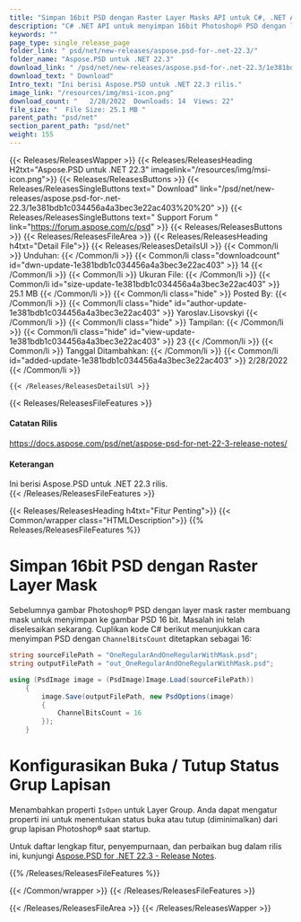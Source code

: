 ```yaml
---
title: "Simpan 16bit PSD dengan Raster Layer Masks API untuk C#, .NET Apps"
description: "C# .NET API untuk menyimpan 16bit Photoshop® PSD dengan layer mask raster, properti `IsOpen` untuk mengatur status buka (diperluas), tutup (diminimalkan) grup lapisan saat startup."
keywords: ""
page_type: single_release_page
folder_link: " psd/net/new-releases/aspose.psd-for-.net-22.3/"
folder_name: "Aspose.PSD untuk .NET 22.3"
download_link: " /psd/net/new-releases/aspose.psd-for-.net-22.3/1e381bdb1c034456a4a3bec3e22ac403"
download_text: " Download"
Intro_text: "Ini berisi Aspose.PSD untuk .NET 22.3 rilis."
image_link: "/resources/img/msi-icon.png"
download_count: "   2/28/2022  Downloads: 14  Views: 22"
file_size: "  File Size: 25.1 MB "
parent_path: "psd/net"
section_parent_path: "psd/net"
weight: 155
---
```


{{< Releases/ReleasesWapper >}}
{{< Releases/ReleasesHeading H2txt="Aspose.PSD untuk .NET 22.3" imagelink="/resources/img/msi-icon.png">}}
{{< Releases/ReleasesButtons >}}
{{< Releases/ReleasesSingleButtons text=" Download" link="/psd/net/new-releases/aspose.psd-for-.net-22.3/1e381bdb1c034456a4a3bec3e22ac403%20%20" >}}
{{< Releases/ReleasesSingleButtons text=" Support Forum " link="https://forum.aspose.com/c/psd" >}}
{{< Releases/ReleasesButtons >}}
{{< Releases/ReleasesFileArea >}}
{{< Releases/ReleasesHeading h4txt="Detail File">}}
{{< Releases/ReleasesDetailsUl >}}
{{< Common/li >}} Unduhan: {{< /Common/li >}}
{{< Common/li class="downloadcount" id="dwn-update-1e381bdb1c034456a4a3bec3e22ac403" >}} 14 {{< /Common/li >}}
{{< Common/li >}} Ukuran File: {{< /Common/li >}}
{{< Common/li id="size-update-1e381bdb1c034456a4a3bec3e22ac403" >}} 25.1 MB {{< /Common/li >}}
{{< Common/li  class="hide" >}} Posted By: {{< /Common/li >}}
{{< Common/li class="hide" id="author-update-1e381bdb1c034456a4a3bec3e22ac403" >}} Yaroslav.Lisovskyi {{< /Common/li >}}
{{< Common/li class="hide" >}} Tampilan: {{< /Common/li >}}
{{< Common/li class="hide" id="view-update-1e381bdb1c034456a4a3bec3e22ac403" >}} 23 {{< /Common/li >}}
{{< Common/li >}} Tanggal Ditambahkan: {{< /Common/li >}}
{{< Common/li id="added-update-1e381bdb1c034456a4a3bec3e22ac403" >}} 2/28/2022 {{< /Common/li >}}

    {{< /Releases/ReleasesDetailsUl >}}

{{< Releases/ReleasesFileFeatures >}}
<h4>Catatan Rilis</h4><div> <a href="https://docs.aspose.com/psd/net/aspose-psd-for-net-22-3-release-notes/">https://docs.aspose.com/psd/net/aspose-psd-for-net-22-3-release-notes/</a></div><h4> Keterangan</h4><div class="HTMLDescription"> Ini berisi Aspose.PSD untuk .NET 22.3 rilis.</div>
{{< /Releases/ReleasesFileFeatures >}}

{{< Releases/ReleasesHeading h4txt="Fitur Penting">}}
{{< Common/wrapper class="HTMLDescription">}}
{{% Releases/ReleasesFileFeatures %}}

# Simpan 16bit PSD dengan Raster Layer Mask

Sebelumnya gambar Photoshop® PSD dengan layer mask raster membuang mask untuk menyimpan ke gambar PSD 16 bit. Masalah ini telah diselesaikan sekarang. Cuplikan kode C# berikut menunjukkan cara menyimpan PSD dengan `ChannelBitsCount` ditetapkan sebagai 16:

```csharp
string sourceFilePath = "OneRegularAndOneRegularWithMask.psd";
string outputFilePath = "out_OneRegularAndOneRegularWithMask.psd";

using (PsdImage image = (PsdImage)Image.Load(sourceFilePath))
    {
        image.Save(outputFilePath, new PsdOptions(image)
        {
            ChannelBitsCount = 16
        });
    }
```

# Konfigurasikan Buka / Tutup Status Grup Lapisan

Menambahkan properti `IsOpen` untuk Layer Group. Anda dapat mengatur properti ini untuk menentukan status buka atau tutup (diminimalkan) dari grup lapisan Photoshop® saat startup.

Untuk daftar lengkap fitur, penyempurnaan, dan perbaikan bug dalam rilis ini, kunjungi [Aspose.PSD for .NET 22.3 - Release Notes](https://docs.aspose.com/psd/net/aspose-psd-for-net-22-3-release-notes/).

{{% /Releases/ReleasesFileFeatures %}}

{{< /Common/wrapper >}}
{{< /Releases/ReleasesFileFeatures >}}

{{< /Releases/ReleasesFileArea >}}
{{< /Releases/ReleasesWapper >}}


